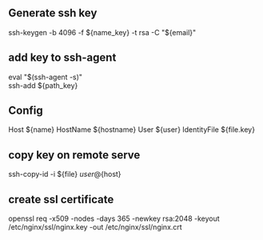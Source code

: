 ## Generate ssh key
ssh-keygen -b 4096 -f ${name_key} -t rsa -C "${email}"

## add key to ssh-agent
eval "$(ssh-agent -s)"  
ssh-add ${path_key} 

## Config
Host ${name} 
  HostName ${hostname} 
  User ${user} 
  IdentityFile ${file.key} 

## copy key on remote serve
ssh-copy-id -i ${file} ${user}@${host} 

## create ssl certificate
openssl req -x509 -nodes -days 365 -newkey rsa:2048 -keyout /etc/nginx/ssl/nginx.key -out /etc/nginx/ssl/nginx.crt 
